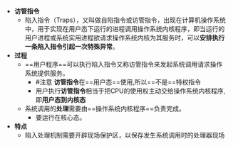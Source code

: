 - **访管指令**
	- 陷入指令（Traps），又叫做自陷指令或访管指令，出现在计算机操作系统中，用于实现在用户态下运行的进程调用操作系统内核程序，即当运行的用户进程或系统实用进程欲请求操作系统内核为其服务时，可以**安排执行一条陷入指令引起一次特殊异常**。
- **过程**
	- ==用户程序==可以执行陷入指令又称访管指令来发起系统调用请求操作系统提供服务。
		- #注意 **访管指令**在==用户态==使用,所以==不是==特权指令
		- 用户执行**访管指令**相当于把CPU的使用权主动交给操作系统内核程序,即**用户态到内核态**
	- 系统调用的**处理**需要由==操作系统内核程序==负责完成。
		- 要运行在核心态。
- **特点**
	- 陷入处理机制需要开辟现场保护区，以保存发生系统调用时的处理器现场